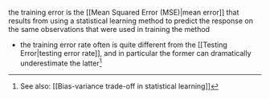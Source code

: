 the training error is the [[Mean Squared Error (MSE)|mean error]] that results from using a statistical learning method to predict the response on the same observations that were used in training the method
- the training error rate often is quite different from the [[Testing Error|testing error rate]], and in particular the former can dramatically underestimate the latter[^1]

[^1]: See also: [[Bias-variance trade-off in statistical learning]]
